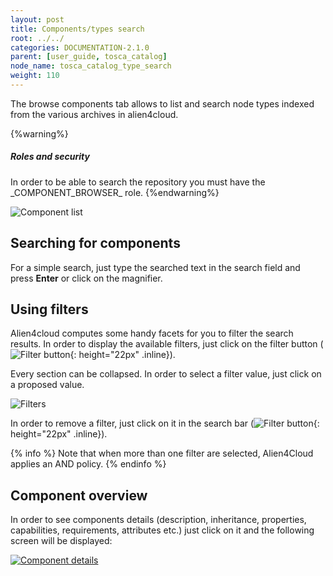 ```yaml
---
layout: post
title: Components/types search
root: ../../
categories: DOCUMENTATION-2.1.0
parent: [user_guide, tosca_catalog]
node_name: tosca_catalog_type_search
weight: 110
---
```


The browse components tab allows to list and search node types indexed from the various archives in alien4cloud.

{%warning%}
<h5>Roles and security</h5>
In order to be able to search the repository you must have the _COMPONENT_BROWSER_ role.
{%endwarning%}

![Component list](../../images/2.1.0/user_guide/catalog/types/catalog_overview.png)

## Searching for components

For a  simple search, just type the searched text in the search field and press **Enter** or click on the magnifier.

## Using filters

Alien4cloud computes some handy facets for you to filter the search results. In order to display the available filters, just click on the filter button (![Filter button](../../images/2.1.0/user_guide/catalog/types/filter_button.png){: height="22px" .inline}).

Every section can be collapsed. In order to select a filter value, just click on a proposed value.

![Filters](../../images/2.1.0/user_guide/catalog/types/filters.png)

In order to remove a filter, just click on it in the search bar (![Filter button](../../images/2.1.0/user_guide/catalog/types/remove_filter.png){: height="22px" .inline}).

{% info %}
Note that when more than one filter are selected, Alien4Cloud applies an AND policy.
{% endinfo %}

## Component overview

In order to see components details (description, inheritance, properties, capabilities, requirements, attributes etc.) just click on it and the following screen will be displayed:

[![Component details](../../images/2.1.0/user_guide/catalog/types/component_details.png)](../../images/2.1.0/user_guide/catalog/types/component_details.png)
